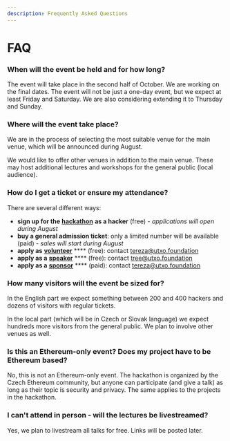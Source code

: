 ```yaml
---
description: Frequently Asked Questions
---
```


# FAQ

### When will the event be held and for how long?

The event will take place in the second half of October. We are working on the final dates. The event will not be just a one-day event, but we expect at least Friday and Saturday. We are also considering extending it to Thursday and Sunday.

### Where will the event take place?

We are in the process of selecting the most suitable venue for the main venue, which will be announced during August.

We would like to offer other venues in addition to the main venue. These may host additional lectures and workshops for the general public (local audience).

### How do I get a ticket or ensure my attendance?

There are several different ways:

* **sign up for the** [**hackathon**](hackathon.md) **as a hacker** (free) - _applications will open during August_
* **buy a general admission ticket**: only a limited number will be available (paid) - _sales will start during August_
* **apply as** [**volunteer**](organizing-team.md#volunteers) **** (free): contact [tereza@utxo.foundation](mailto:tereza@utxo.foundation)
* **apply as a** [**speaker**](talks-and-workshops.md) **** (free): contact [tree@utxo.foundation](mailto:tree@utxo.foundation)
* **apply as a** [**sponsor**](sponsors.md) **** (paid): contact [tereza@utxo.foundation](mailto:tereza@utxo.foundation)

### How many visitors will the event be sized for?

In the English part we expect something between 200 and 400 hackers and dozens of visitors with regular tickets.&#x20;

In the local part (which will be in Czech or Slovak language) we expect hundreds more visitors from the general public. We plan to involve other venues as well.

### Is this an Ethereum-only event? Does my project have to be Ethereum based?

No, this is not an Ethereum-only event. The hackathon is organized by the Czech Ethereum community, but anyone can participate (and give a talk) as long as their topic is security and privacy. The same applies to the projects in the hackathon.

### I can't attend in person - will the lectures be livestreamed?

Yes, we plan to livestream all talks for free. Links will be posted later.


